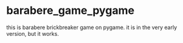 # barabere_game_pygame
 this is barabere brickbreaker game on pygame. it is in the very early version, but it works.
